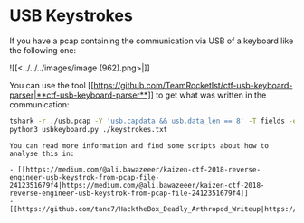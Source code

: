 # USB Keystrokes


If you have a pcap containing the communication via USB of a keyboard like the following one:

![[<../../../images/image (962).png>|]]

You can use the tool [[https://github.com/TeamRocketIst/ctf-usb-keyboard-parser|**ctf-usb-keyboard-parser**]] to get what was written in the communication:

```bash
tshark -r ./usb.pcap -Y 'usb.capdata && usb.data_len == 8' -T fields -e usb.capdata | sed 's/../:&/g2' > keystrokes.txt
python3 usbkeyboard.py ./keystrokes.txt
```
```
You can read more information and find some scripts about how to analyse this in:

- [[https://medium.com/@ali.bawazeeer/kaizen-ctf-2018-reverse-engineer-usb-keystrok-from-pcap-file-2412351679f4|https://medium.com/@ali.bawazeeer/kaizen-ctf-2018-reverse-engineer-usb-keystrok-from-pcap-file-2412351679f4]]
- [[https://github.com/tanc7/HacktheBox_Deadly_Arthropod_Writeup|https://github.com/tanc7/HacktheBox_Deadly_Arthropod_Writeup]]



